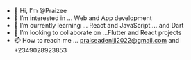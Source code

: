 - 👋 Hi, I’m @Praizee
- 👀 I’m interested in ... Web and App development
- 🌱 I’m currently learning ... React and JavaScript.....and Dart
- 💞️ I’m looking to collaborate on ...Flutter and React projects
- 📫 How to reach me ... praiseadeniji2022@gmail.com and +2349028923853

<!---
Praizee/Praizee is a ✨ special ✨ repository because its `README.md` (this file) appears on your GitHub profile.
You can click the Preview link to take a look at your changes.
--->
